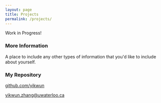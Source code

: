 ```yaml
---
layout: page
title: Projects
permalink: /projects/
---
```


Work in Progress!

### More Information

A place to include any other types of information that you'd like to include about yourself.

### My Repository

[github.com/yikwun](url)

[yikwun.zhang@uwaterloo.ca](mailto:email@domain.com)
